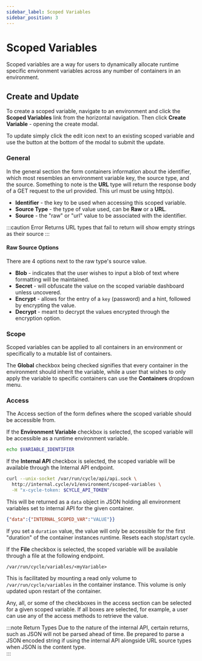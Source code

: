 ```yaml
---
sidebar_label: Scoped Variables
sidebar_position: 3
---
```


# Scoped Variables

Scoped variables are a way for users to dynamically allocate runtime specific environment variables across any number of containers in an environment.

## Create and Update

To create a scoped variable, navigate to an environment and click the **Scoped Variables** link from the horizontal navigation. Then click **Create Variable** - opening the create modal.

To update simply click the edit icon next to an existing scoped variable and use the button at the bottom of the modal to submit the update.

### General

In the general section the form containers information about the identifier, which most resembles an environment variable key, the source type, and the source. Something to note is the **URL** type will return the response body of a GET request to the url provided. This url must be using http(s).

- **Identifier** - the key to be used when accessing this scoped variable.
- **Source Type** - the type of value used, can be **Raw** or a **URL**.
- **Source** - the "raw" or "url" value to be associated with the identifier.

:::caution Error Returns
URL types that fail to return will show empty strings as their source
:::

#### Raw Source Options

There are 4 options next to the raw type's source value.

- **Blob** - indicates that the user wishes to input a blob of text where formatting will be maintained.
- **Secret** - will obfuscate the value on the scoped variable dashboard unless uncovered.
- **Encrypt** - allows for the entry of a `key` (password) and a hint, followed by encrypting the value.
- **Decrypt** - meant to decrypt the values encrypted through the encryption option.

### Scope

Scoped variables can be applied to all containers in an environment or specifically to a mutable list of containers.

The **Global** checkbox being checked signifies that every container in the environment should inherit the variable, while a user that wishes to only apply the variable to specific containers can use the **Containers** dropdown menu.

### Access

The Access section of the form defines where the scoped variable should be accessible from.

If the **Environment Variable** checkbox is selected, the scoped variable will be accessible as a runtime environment variable.

```bash
echo $VARIABLE_IDENTIFIER
```

If the **Internal API** checkbox is selected, the scoped variable will be available through the Internal API endpoint.

```bash
curl --unix-socket /var/run/cycle/api/api.sock \
  http://internal.cycle/v1/environment/scoped-variables \
  -H "x-cycle-token: $CYCLE_API_TOKEN"
```

This will be returned as a `data` object in JSON holding all environment variables set to internal API for the given container.

```JSON
{"data":{"INTERNAL_SCOPED_VAR":"VALUE"}}
```

If you set a `duration` value, the value will only be accessible for the first "duration" of the container instances runtime. Resets each stop/start cycle.

If the **File** checkbox is selected, the scoped variable will be available through a file at the following endpoint.

`/var/run/cycle/variables/<myVariable>`

This is facilitated by mounting a read only volume to `/var/run/cycle/variables` in the container instance. This volume is only updated upon restart of the container.

Any, all, or some of the checkboxes in the access section can be selected for a given scoped variable. If all boxes are selected, for example, a user can use any of the access methods to retrieve the value.

:::note Return Types
Due to the nature of the internal API, certain returns, such as JSON will not be parsed ahead of time. Be prepared to parse a JSON encoded string if using the internal API alongside URL source types when JSON is the content type.  
:::
